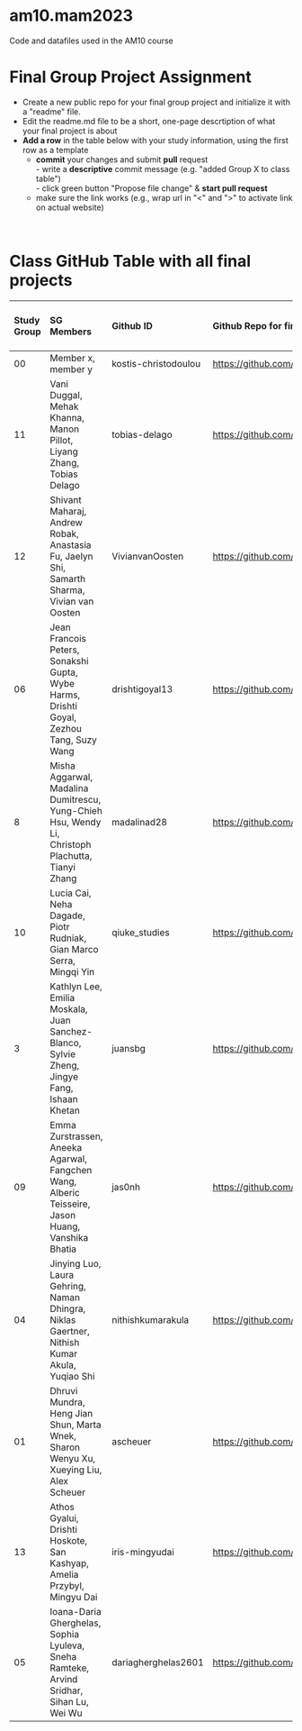 # am10.mam2023

Code and datafiles used in the AM10 course

# Final Group Project Assignment

- Create a new public repo for your final group project and initialize it with a "readme" file. 
- Edit the readme.md file to be a short, one-page descrtiption of what your final project is about
- **Add a row** in the table below with your study information, using the first row as a template
    - **commit** your changes and submit **pull** request   
            - write a **descriptive** commit message (e.g. "added Group X to class table")  
            - click green button "Propose file change" & **start pull request**
    - make sure the link works (e.g., wrap url in "<" and ">" to activate link on actual website)  
<br>

# Class GitHub Table with all final projects

| Study Group   | SG Members           |Github ID                      |Github Repo for final project        | URL address for final project       |Date Added     |  
|:--------------|:---------------------|:------------------------------------------------------|:-----------------------|:-------------------------------------|:-----------------------| 
| 00     |Member x, member y |kostis-christodoulou |<https://github.com/>|<N/A>     | 2022-11-01 |
| 11     |Vani Duggal, Mehak Khanna, Manon Pillot, Liyang Zhang, Tobias Delago |tobias-delago |<https://github.com/tobias-delago/am10_group11_project> |Coming soon...  | 2022-11-05 |
| 12     | Shivant Maharaj, Andrew Robak, Anastasia Fu, Jaelyn Shi, Samarth Sharma, Vivian van Oosten | VivianvanOosten |<https://github.com/VivianvanOosten/am10_group12_project> |Coming soon...  | 2022-11-07 |
| 06 | Jean Francois Peters, Sonakshi Gupta, Wybe Harms, Drishti Goyal, Zezhou Tang, Suzy Wang | drishtigoyal13 | <https://github.com/jpeters2023/group6_datavisproject> | Coming Sooner! | 2022-11-07|
| 8    | Misha Aggarwal, Madalina Dumitrescu, Yung-Chieh Hsu, Wendy Li, Christoph Plachutta, Tianyi Zhang | madalinad28 |<https://github.com/madalinad28/am10-group8-football-project.git> |Coming soon...  | 2022-11-07 |
| 10     |Lucia Cai, Neha Dagade, Piotr Rudniak, Gian Marco Serra, Mingqi Yin |qiuke_studies |<https://github.com/Qiuke-Studies/am10_group_project>| <N/A>     | 2022-11-05 |
| 3     |Kathlyn Lee, Emilia Moskala, Juan Sanchez-Blanco, Sylvie Zheng, Jingye Fang, Ishaan Khetan |juansbg |https://github.com/juansbg/mam_g3_data_viz| <N/A>     | 2022-11-07 |
| 09     |Emma Zurstrassen, Aneeka Agarwal, Fangchen Wang, Alberic Teisseire, Jason Huang, Vanshika Bhatia |jas0nh |https://github.com/jas0nh/am10_group9_project| <N/A>     | 2022-11-07 |
| 04    | Jinying Luo, Laura Gehring, Naman Dhingra, Niklas Gaertner, Nithish Kumar Akula, Yuqiao Shi | nithishkumarakula | <https://github.com/nithishkumarakula/am10_final_project_4> | Great things take time.. | 2022-11-07
| 01    | Dhruvi Mundra, Heng Jian Shun, Marta Wnek, Sharon Wenyu Xu, Xueying Liu, Alex Scheuer | ascheuer | <https://github.com/scheuer98/group1_vns/> | Rome wasn't built in a day | 2022-11-08 |
| 13    | Athos Gyalui, Drishti Hoskote, San Kashyap, Amelia Przybyl, Mingyu Dai | iris-mingyudai | <https://github.com/iris-mingyudai/am10_group_13> | Coming soon... | 2022-11-08 |
| 05    | Ioana-Daria Gherghelas, Sophia Lyuleva, Sneha Ramteke, Arvind Sridhar, Sihan Lu, Wei Wu | dariagherghelas2601 | <https://github.com/dariagherghelas2601/group5_project/blob/main/README.md> | Coming soon... | 2022-11-08 |
